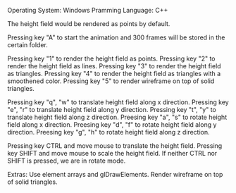 Operating System: Windows
Pramming Language: C++

The height field would be rendered as points by default. 

Pressing key "A" to start the animation and 300 frames will be stored in the certain folder.

Pressing key "1" to render the height field as points.
Pressing key "2" to render the height field as lines.
Pressing key "3" to render the height field as triangles.
Pressing key "4" to render the height field as triangles with a smoothened color.
Pressing key "5" to render wireframe on top of solid triangles. 

Pressing key "q", "w" to translate height field along x direction.
Pressing key "e", "r" to translate height field along y direction.
Pressing key "t", "y" to translate height field along z direction.
Preesing key "a", "s" to rotate height field along x direction.
Preesing key "d", "f" to rotate height field along y direction.
Preesing key "g", "h" to rotate height field along z direction.

Pressing key CTRL and move mouse to translate the height field.
Pressing key SHIFT and move mouse to scale the height field.
If neither CTRL nor SHIFT is pressed, we are in rotate mode.

Extras:
Use element arrays and glDrawElements.
Render wireframe on top of solid triangles.
